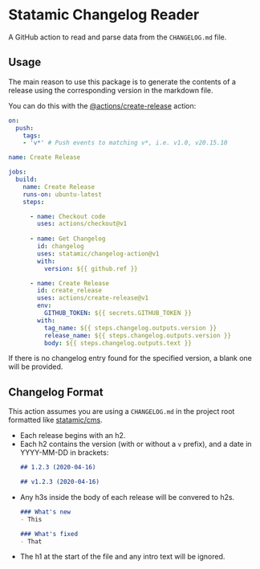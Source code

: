 # Statamic Changelog Reader

A GitHub action to read and parse data from the `CHANGELOG.md` file.

## Usage

The main reason to use this package is to generate the contents of a release using the corresponding version in the markdown file.

You can do this with the [@actions/create-release](https://www.github.com/actions/create-release) action:

```yaml
on:
  push:
    tags:
    - 'v*' # Push events to matching v*, i.e. v1.0, v20.15.10

name: Create Release

jobs:
  build:
    name: Create Release
    runs-on: ubuntu-latest
    steps:

      - name: Checkout code
        uses: actions/checkout@v1
    
      - name: Get Changelog
        id: changelog
        uses: statamic/changelog-action@v1
        with:
          version: ${{ github.ref }}

      - name: Create Release
        id: create_release
        uses: actions/create-release@v1
        env:
          GITHUB_TOKEN: ${{ secrets.GITHUB_TOKEN }}
        with:
          tag_name: ${{ steps.changelog.outputs.version }}
          release_name: ${{ steps.changelog.outputs.version }}
          body: ${{ steps.changelog.outputs.text }}
```

If there is no changelog entry found for the specified version, a blank one will be provided.

## Changelog Format

This action assumes you are using a `CHANGELOG.md` in the project root formatted like [statamic/cms](https://github.com/statamic/cms/blob/3.1/CHANGELOG.md).

- Each release begins with an h2.
- Each h2 contains the version (with or without a `v` prefix), and a date in YYYY-MM-DD in brackets:
  ```md
  ## 1.2.3 (2020-04-16)
  ```
  ```md
  ## v1.2.3 (2020-04-16)
  ```
- Any h3s inside the body of each release will be convered to h2s.
  ```md
  ### What's new
  - This

  ### What's fixed
  - That
  ```
- The h1 at the start of the file and any intro text will be ignored.
